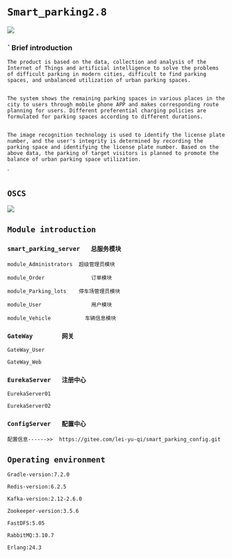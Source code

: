 # `Smart_parking2.8`
<a href="https://www.oscs1024.com/project/oscs/993302761/Smart_parking2.0?ref=badge_small" alt="OSCS Status"><img src="https://www.oscs1024.com/platform/badge/993302761/Smart_parking2.0.svg?size=small"/></a>

### `	 Brief introduction 
	The product is based on the data, collection and analysis of the Internet of Things and artificial intelligence to solve the problems of difficult parking in modern cities, difficult to find parking spaces, and unbalanced utilization of urban parking spaces.


	The system shows the remaining parking spaces in various places in the city to users through mobile phone APP and makes corresponding route planning for users. Different preferential charging policies are formulated for parking spaces according to different durations.


	The image recognition technology is used to identify the license plate number, and the user's integrity is determined by recording the parking space and identifying the license plate number. Based on the above data, the parking of target visitors is planned to promote the balance of urban parking space utilization.

`




## `OSCS`



<a href="https://www.oscs1024.com/project/oscs/993302761/Smart_parking2.0?ref=badge_large" alt="OSCS Status"><img src="https://www.oscs1024.com/platform/badge/993302761/Smart_parking2.0.svg?size=large"/></a>


## ` Module introduction `

### `smart_parking_server	总服务模块`
	

	module_Administrators  超级管理员模块

	module_Order	           订单模块

	module_Parking_lots    停车场管理员模块

	module_User                用户模块

	module_Vehicle           车辆信息模块

### `GateWay       	网关`

	GateWay_User

	GateWay_Web

### `EurekaServer	注册中心`


	EurekaServer01

	EurekaServer02


### `ConfigServer	配置中心`

	配置信息------>>  https://gitee.com/lei-yu-qi/smart_parking_config.git
		


## ` Operating environment `

	Gradle-version:7.2.0

	Redis-version:6.2.5

	Kafka-version:2.12-2.6.0

	Zookeeper-version:3.5.6

	FastDFS:5.05
	
	RabbitMQ:3.10.7
	
	Erlang:24.3
